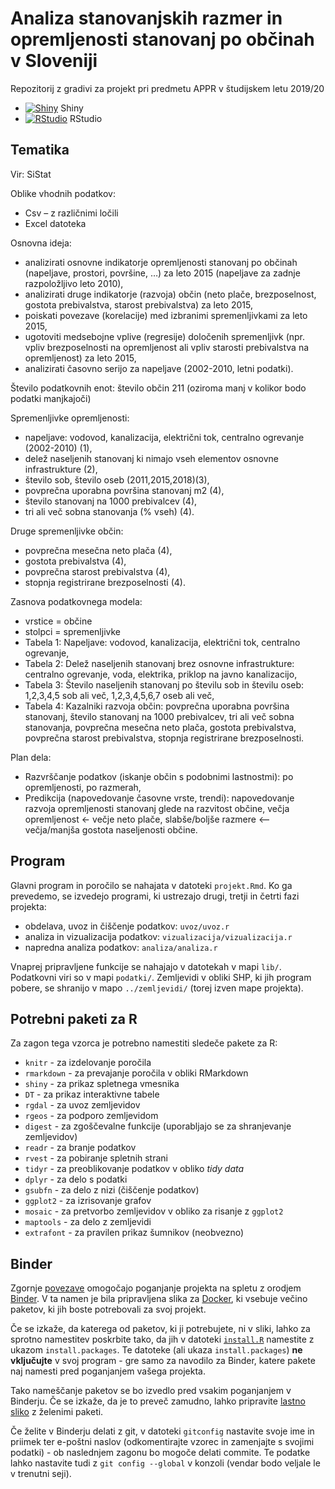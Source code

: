 # Analiza stanovanjskih razmer in opremljenosti stanovanj po občinah v Sloveniji

Repozitorij z gradivi za projekt pri predmetu APPR v študijskem letu 2019/20

* [![Shiny](http://mybinder.org/badge.svg)](http://mybinder.org/v2/gh/EnjaErker/APPR-2019-20/master?urlpath=shiny/APPR-2019-20/projekt.Rmd) Shiny
* [![RStudio](http://mybinder.org/badge.svg)](http://mybinder.org/v2/gh/EnjaErker/APPR-2019-20/master?urlpath=rstudio) RStudio

## Tematika

Vir: SiStat

Oblike vhodnih podatkov:
-	Csv – z različnimi ločili 
-	Excel datoteka

Osnovna ideja: 
-	analizirati osnovne indikatorje opremljenosti stanovanj po občinah (napeljave, prostori, površine, …) za leto 2015 (napeljave za zadnje razpoložljivo leto 2010),
-	analizirati druge indikatorje (razvoja) občin (neto plače, brezposelnost, gostota prebivalstva, starost prebivalstva) za leto 2015,
-	poiskati povezave (korelacije) med izbranimi spremenljivkami za leto 2015,
-	ugotoviti medsebojne vplive (regresije) določenih spremenljivk (npr. vpliv brezposelnosti na opremljenost ali vpliv starosti prebivalstva na opremljenost) za leto 2015,
-	analizirati časovno serijo za napeljave  (2002-2010, letni podatki).

Število podatkovnih enot: število občin 211 (oziroma manj v kolikor bodo podatki manjkajoči)

Spremenljivke opremljenosti:
-	napeljave: vodovod, kanalizacija, električni tok, centralno ogrevanje (2002-2010) (1),
-	delež naseljenih stanovanj ki nimajo vseh elementov osnovne infrastrukture (2),
-	število sob, število oseb (2011,2015,2018)(3),
-	povprečna uporabna površina stanovanj m2 (4),
-	število stanovanj na 1000 prebivalcev (4),
-	tri ali več sobna stanovanja (% vseh) (4).

Druge spremenljivke občin: 
-	povprečna mesečna neto plača (4),
-	gostota prebivalstva (4),
-	povprečna starost prebivalstva (4),
-	stopnja registrirane brezposelnosti (4). 

Zasnova podatkovnega modela:
-	vrstice = občine
-	stolpci = spremenljivke
-	Tabela 1: Napeljave: vodovod, kanalizacija, električni tok, centralno ogrevanje,
-	Tabela 2: Delež naseljenih stanovanj brez osnovne infrastrukture: centralno ogrevanje, voda, elektrika, priklop na javno kanalizacijo,
-	Tabela 3: Število naseljenih stanovanj po številu sob in številu oseb: 1,2,3,4,5 sob ali več, 1,2,3,4,5,6,7 oseb ali več,
-	Tabela 4: Kazalniki razvoja občin: povprečna uporabna površina stanovanj, število stanovanj na 1000 prebivalcev, tri ali več sobna stanovanja, povprečna mesečna neto plača, gostota prebivalstva, povprečna starost prebivalstva, stopnja registrirane brezposelnosti. 

Plan dela: 
-	Razvrščanje podatkov (iskanje občin s podobnimi lastnostmi): po opremljenosti, po razmerah,
-	Predikcija (napovedovanje časovne vrste, trendi): napovedovanje razvoja opremljenosti stanovanj glede na razvitost občine, večja opremljenost <- večje neto plače, slabše/boljše razmere <– večja/manjša gostota naseljenosti občine.


## Program

Glavni program in poročilo se nahajata v datoteki `projekt.Rmd`.
Ko ga prevedemo, se izvedejo programi, ki ustrezajo drugi, tretji in četrti fazi projekta:

* obdelava, uvoz in čiščenje podatkov: `uvoz/uvoz.r`
* analiza in vizualizacija podatkov: `vizualizacija/vizualizacija.r`
* napredna analiza podatkov: `analiza/analiza.r`

Vnaprej pripravljene funkcije se nahajajo v datotekah v mapi `lib/`.
Podatkovni viri so v mapi `podatki/`.
Zemljevidi v obliki SHP, ki jih program pobere,
se shranijo v mapo `../zemljevidi/` (torej izven mape projekta).

## Potrebni paketi za R

Za zagon tega vzorca je potrebno namestiti sledeče pakete za R:

* `knitr` - za izdelovanje poročila
* `rmarkdown` - za prevajanje poročila v obliki RMarkdown
* `shiny` - za prikaz spletnega vmesnika
* `DT` - za prikaz interaktivne tabele
* `rgdal` - za uvoz zemljevidov
* `rgeos` - za podporo zemljevidom
* `digest` - za zgoščevalne funkcije (uporabljajo se za shranjevanje zemljevidov)
* `readr` - za branje podatkov
* `rvest` - za pobiranje spletnih strani
* `tidyr` - za preoblikovanje podatkov v obliko *tidy data*
* `dplyr` - za delo s podatki
* `gsubfn` - za delo z nizi (čiščenje podatkov)
* `ggplot2` - za izrisovanje grafov
* `mosaic` - za pretvorbo zemljevidov v obliko za risanje z `ggplot2`
* `maptools` - za delo z zemljevidi
* `extrafont` - za pravilen prikaz šumnikov (neobvezno)

## Binder

Zgornje [povezave](#analiza-podatkov-s-programom-r-201819)
omogočajo poganjanje projekta na spletu z orodjem [Binder](https://mybinder.org/).
V ta namen je bila pripravljena slika za [Docker](https://www.docker.com/),
ki vsebuje večino paketov, ki jih boste potrebovali za svoj projekt.

Če se izkaže, da katerega od paketov, ki ji potrebujete, ni v sliki,
lahko za sprotno namestitev poskrbite tako,
da jih v datoteki [`install.R`](install.R) namestite z ukazom `install.packages`.
Te datoteke (ali ukaza `install.packages`) **ne vključujte** v svoj program -
gre samo za navodilo za Binder, katere pakete naj namesti pred poganjanjem vašega projekta.

Tako nameščanje paketov se bo izvedlo pred vsakim poganjanjem v Binderju.
Če se izkaže, da je to preveč zamudno,
lahko pripravite [lastno sliko](https://github.com/jaanos/APPR-docker) z želenimi paketi.

Če želite v Binderju delati z git,
v datoteki `gitconfig` nastavite svoje ime in priimek ter e-poštni naslov
(odkomentirajte vzorec in zamenjajte s svojimi podatki) -
ob naslednjem zagonu bo mogoče delati commite.
Te podatke lahko nastavite tudi z `git config --global` v konzoli
(vendar bodo veljale le v trenutni seji).
